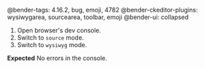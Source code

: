 @bender-tags: 4.16.2, bug, emoji, 4782
@bender-ckeditor-plugins: wysiwygarea, sourcearea, toolbar, emoji 
@bender-ui: collapsed

1. Open browser's dev console.
1. Switch to `source` mode.
1. Switch to `wysiwyg` mode.

**Expected** No errors in the console.
